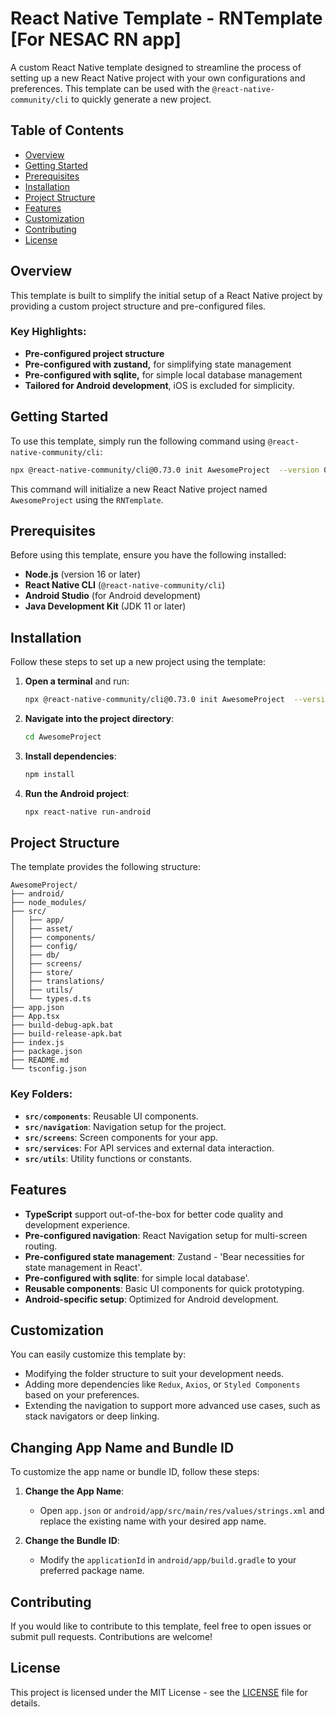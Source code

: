 # React Native Template - RNTemplate [For NESAC RN app]

A custom React Native template designed to streamline the process of setting up a new React Native project with your own configurations and preferences. This template can be used with the `@react-native-community/cli` to quickly generate a new project.

## Table of Contents

- [Overview](#overview)
- [Getting Started](#getting-started)
- [Prerequisites](#prerequisites)
- [Installation](#installation)
- [Project Structure](#project-structure)
- [Features](#features)
- [Customization](#customization)
- [Contributing](#contributing)
- [License](#license)

## Overview

This template is built to simplify the initial setup of a React Native project by providing a custom project structure and pre-configured files.

### Key Highlights:

- **Pre-configured project structure**
- **Pre-configured with zustand,** for simplifying state management
- **Pre-configured with sqlite,** for simple local database management
- **Tailored for Android development**, iOS is excluded for simplicity.

## Getting Started

To use this template, simply run the following command using `@react-native-community/cli`:

```bash
npx @react-native-community/cli@0.73.0 init AwesomeProject  --version 0.73.0 --template https://github.com/ksanbormukhim/RNTemplate.git
```

This command will initialize a new React Native project named `AwesomeProject` using the `RNTemplate`.

## Prerequisites

Before using this template, ensure you have the following installed:

- **Node.js** (version 16 or later)
- **React Native CLI** (`@react-native-community/cli`)
- **Android Studio** (for Android development)
- **Java Development Kit** (JDK 11 or later)

## Installation

Follow these steps to set up a new project using the template:

1. **Open a terminal** and run:

   ```bash
   npx @react-native-community/cli@0.73.0 init AwesomeProject  --version 0.73.0 --template https://github.com/ksanbormukhim/RNTemplate.git
   ```

2. **Navigate into the project directory**:

   ```bash
   cd AwesomeProject
   ```

3. **Install dependencies**:

   ```bash
   npm install
   ```

4. **Run the Android project**:

   ```bash
   npx react-native run-android
   ```

## Project Structure

The template provides the following structure:

```
AwesomeProject/
├── android/
├── node_modules/
├── src/
│   ├── app/
│   ├── asset/
│   ├── components/
│   ├── config/
│   ├── db/
│   ├── screens/
│   ├── store/
│   ├── translations/
│   ├── utils/
│   └── types.d.ts
├── app.json
├── App.tsx
├── build-debug-apk.bat
├── build-release-apk.bat
├── index.js
├── package.json
├── README.md
└── tsconfig.json
```

### Key Folders:

- **`src/components`**: Reusable UI components.
- **`src/navigation`**: Navigation setup for the project.
- **`src/screens`**: Screen components for your app.
- **`src/services`**: For API services and external data interaction.
- **`src/utils`**: Utility functions or constants.

## Features

- **TypeScript** support out-of-the-box for better code quality and development experience.
- **Pre-configured navigation**: React Navigation setup for multi-screen routing.
- **Pre-configured state management**: Zustand - 'Bear necessities for state management in React'.
- **Pre-configured with sqlite**: for simple local database'.
- **Reusable components**: Basic UI components for quick prototyping.
- **Android-specific setup**: Optimized for Android development.

## Customization

You can easily customize this template by:

- Modifying the folder structure to suit your development needs.
- Adding more dependencies like `Redux`, `Axios`, or `Styled Components` based on your preferences.
- Extending the navigation to support more advanced use cases, such as stack navigators or deep linking.

## Changing App Name and Bundle ID

To customize the app name or bundle ID, follow these steps:

1. **Change the App Name**:

   - Open `app.json` or `android/app/src/main/res/values/strings.xml` and replace the existing name with your desired app name.

2. **Change the Bundle ID**:
   - Modify the `applicationId` in `android/app/build.gradle` to your preferred package name.

## Contributing

If you would like to contribute to this template, feel free to open issues or submit pull requests. Contributions are welcome!

## License

This project is licensed under the MIT License - see the [LICENSE](LICENSE) file for details.

